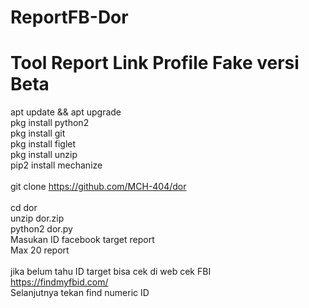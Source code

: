 # ReportFB-Dor
# Tool Report Link Profile Fake versi Beta

apt update && apt upgrade <br>
pkg install python2 <br>
pkg install git <br>
pkg install figlet <br>
pkg install unzip <br>
pip2 install mechanize <br>
 <br>
git clone https://github.com/MCH-404/dor <br>
 <br>
cd dor <br>
unzip dor.zip <br>
python2 dor.py <br>
Masukan ID facebook target report <br>
Max 20 report <br>
<br>
jika belum tahu ID target bisa cek di web cek FBI <br>
https://findmyfbid.com/ <br>
Selanjutnya tekan find numeric ID
